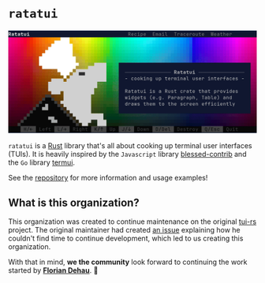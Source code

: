 # `ratatui`

![Demo of Ratatui](https://raw.githubusercontent.com/ratatui/ratatui/aa09e59dc0058347f68d7c1e0c91f863c6f2b8c9/examples/demo2.gif)

`ratatui` is a [Rust](https://www.rust-lang.org) library that's all about cooking up terminal user interfaces (TUIs).
It is heavily inspired by the `Javascript`
library [blessed-contrib](https://github.com/yaronn/blessed-contrib) and the
`Go` library [termui](https://github.com/gizak/termui).

See the [repository](https://github.com/ratatui/ratatui) for more information and usage examples!

## What is this organization?

This organization was created to continue maintenance on the original [tui-rs](https://github.com/fdehau/tui-rs) project. The original maintainer had created [an issue](https://github.com/fdehau/tui-rs/issues/654) explaining how he couldn't find time to continue development, which led to us creating this organization.

With that in mind, **we the community** look forward to continuing the work started by [**Florian Dehau**](https://github.com/fdehau). 🚀
